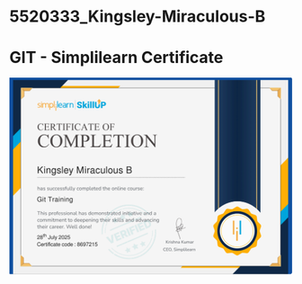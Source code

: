 # 5520333_Kingsley-Miraculous-B
# GIT - Simplilearn Certificate
![GIT - Certificate](<Certificate/Screenshot 2025-07-28 105255.png> )
